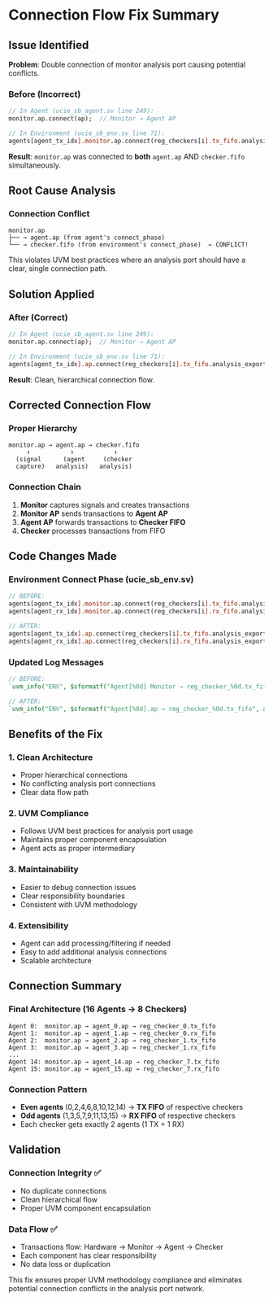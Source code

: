 # Connection Flow Fix Summary

## Issue Identified

**Problem**: Double connection of monitor analysis port causing potential conflicts.

### Before (Incorrect)
```systemverilog
// In Agent (ucie_sb_agent.sv line 249):
monitor.ap.connect(ap);  // Monitor → Agent AP

// In Environment (ucie_sb_env.sv line 71):
agents[agent_tx_idx].monitor.ap.connect(reg_checkers[i].tx_fifo.analysis_export);  // Monitor → Checker FIFO
```

**Result**: `monitor.ap` was connected to **both** `agent.ap` AND `checker.fifo` simultaneously.

## Root Cause Analysis

### Connection Conflict
```
monitor.ap
├── → agent.ap (from agent's connect_phase)
└── → checker.fifo (from environment's connect_phase)  ← CONFLICT!
```

This violates UVM best practices where an analysis port should have a clear, single connection path.

## Solution Applied

### After (Correct)
```systemverilog
// In Agent (ucie_sb_agent.sv line 249):
monitor.ap.connect(ap);  // Monitor → Agent AP

// In Environment (ucie_sb_env.sv line 71):
agents[agent_tx_idx].ap.connect(reg_checkers[i].tx_fifo.analysis_export);  // Agent AP → Checker FIFO
```

**Result**: Clean, hierarchical connection flow.

## Corrected Connection Flow

### Proper Hierarchy
```
monitor.ap → agent.ap → checker.fifo
     ↑           ↑           ↑
  (signal      (agent     (checker
  capture)   analysis)   analysis)
```

### Connection Chain
1. **Monitor** captures signals and creates transactions
2. **Monitor AP** sends transactions to **Agent AP**
3. **Agent AP** forwards transactions to **Checker FIFO**
4. **Checker** processes transactions from FIFO

## Code Changes Made

### Environment Connect Phase (ucie_sb_env.sv)
```systemverilog
// BEFORE:
agents[agent_tx_idx].monitor.ap.connect(reg_checkers[i].tx_fifo.analysis_export);
agents[agent_rx_idx].monitor.ap.connect(reg_checkers[i].rx_fifo.analysis_export);

// AFTER:
agents[agent_tx_idx].ap.connect(reg_checkers[i].tx_fifo.analysis_export);
agents[agent_rx_idx].ap.connect(reg_checkers[i].rx_fifo.analysis_export);
```

### Updated Log Messages
```systemverilog
// BEFORE:
`uvm_info("ENV", $sformatf("Agent[%0d] Monitor → reg_checker_%0d.tx_fifo", agent_tx_idx, i), UVM_MEDIUM)

// AFTER:
`uvm_info("ENV", $sformatf("Agent[%0d].ap → reg_checker_%0d.tx_fifo", agent_tx_idx, i), UVM_MEDIUM)
```

## Benefits of the Fix

### 1. **Clean Architecture**
- Proper hierarchical connections
- No conflicting analysis port connections
- Clear data flow path

### 2. **UVM Compliance**
- Follows UVM best practices for analysis port usage
- Maintains proper component encapsulation
- Agent acts as proper intermediary

### 3. **Maintainability**
- Easier to debug connection issues
- Clear responsibility boundaries
- Consistent with UVM methodology

### 4. **Extensibility**
- Agent can add processing/filtering if needed
- Easy to add additional analysis connections
- Scalable architecture

## Connection Summary

### Final Architecture (16 Agents → 8 Checkers)
```
Agent 0:  monitor.ap → agent_0.ap → reg_checker_0.tx_fifo
Agent 1:  monitor.ap → agent_1.ap → reg_checker_0.rx_fifo
Agent 2:  monitor.ap → agent_2.ap → reg_checker_1.tx_fifo
Agent 3:  monitor.ap → agent_3.ap → reg_checker_1.rx_fifo
...
Agent 14: monitor.ap → agent_14.ap → reg_checker_7.tx_fifo
Agent 15: monitor.ap → agent_15.ap → reg_checker_7.rx_fifo
```

### Connection Pattern
- **Even agents** (0,2,4,6,8,10,12,14) → **TX FIFO** of respective checkers
- **Odd agents** (1,3,5,7,9,11,13,15) → **RX FIFO** of respective checkers
- Each checker gets exactly 2 agents (1 TX + 1 RX)

## Validation

### Connection Integrity ✅
- No duplicate connections
- Clean hierarchical flow
- Proper UVM component encapsulation

### Data Flow ✅
- Transactions flow: Hardware → Monitor → Agent → Checker
- Each component has clear responsibility
- No data loss or duplication

This fix ensures proper UVM methodology compliance and eliminates potential connection conflicts in the analysis port network.